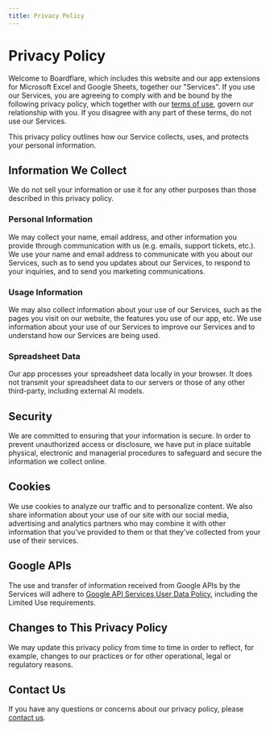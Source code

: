 ```yaml
---
title: Privacy Policy
---
```


# Privacy Policy

Welcome to Boardflare, which includes this website and our app extensions for Microsoft Excel and Google Sheets, together our "Services". If you use our Services, you are agreeing to comply with and be bound by the following privacy policy, which together with our [terms of use](/about/terms), govern our relationship with you. If you disagree with any part of these terms, do not use our Services.

This privacy policy outlines how our Service collects, uses, and protects your personal information.

## Information We Collect
We do not sell your information or use it for any other purposes than those described in this privacy policy.

### Personal Information
We may collect your name, email address, and other information you provide through communication with us (e.g. emails, support tickets, etc.). We use your name and email address to communicate with you about our Services, such as to send you updates about our Services, to respond to your inquiries, and to send you marketing communications.

### Usage Information
We may also collect information about your use of our Services, such as the pages you visit on our website, the features you use of our app, etc. We use information about your use of our Services to improve our Services and to understand how our Services are being used.

### Spreadsheet Data
Our app processes your spreadsheet data locally in your browser.  It does not transmit your spreadsheet data to our servers or those of any other third-party, including external AI models.

## Security
We are committed to ensuring that your information is secure. In order to prevent unauthorized access or disclosure, we have put in place suitable physical, electronic and managerial procedures to safeguard and secure the information we collect online.

## Cookies
We use cookies to analyze our traffic and to personalize content. We also share information about your use of our site with our social media, advertising and analytics partners who may combine it with other information that you’ve provided to them or that they’ve collected from your use of their services.

## Google APIs
The use and transfer of information received from Google APIs by the Services will adhere to [Google API Services User Data Policy](https://developers.google.com/terms/api-services-user-data-policy), including the Limited Use requirements. 

## Changes to This Privacy Policy

We may update this privacy policy from time to time in order to reflect, for example, changes to our practices or for other operational, legal or regulatory reasons.

## Contact Us

If you have any questions or concerns about our privacy policy, please [contact us](/about/contact).